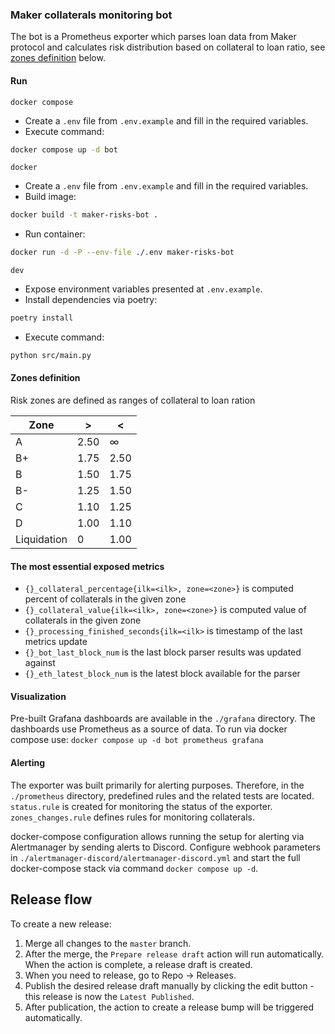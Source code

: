 ### Maker collaterals monitoring bot

The bot is a Prometheus exporter which parses loan data from Maker protocol and calculates risk distribution based on
collateral to loan ratio, see [zones definition](#zones-definition) below.

#### Run

`docker compose`

- Create a `.env` file from `.env.example` and fill in the required variables.
- Execute command:

```bash
docker compose up -d bot
```

`docker`

- Create a `.env` file from `.env.example` and fill in the required variables.
- Build image:

```bash
docker build -t maker-risks-bot .
```

- Run container:

```bash
docker run -d -P --env-file ./.env maker-risks-bot
```

`dev`

- Expose environment variables presented at `.env.example`.
- Install dependencies via poetry:

```bash
poetry install
```

- Execute command:

```bash
python src/main.py
```

#### Zones definition

Risk zones are defined as ranges of collateral to loan ration

| Zone        | >    | <    |
| ----------- | ---- | ---- |
| A           | 2.50 | ∞    |
| B+          | 1.75 | 2.50 |
| B           | 1.50 | 1.75 |
| B-          | 1.25 | 1.50 |
| C           | 1.10 | 1.25 |
| D           | 1.00 | 1.10 |
| Liquidation | 0    | 1.00 |

#### The most essential exposed metrics

- `{}_collateral_percentage{ilk=<ilk>, zone=<zone>}` is computed percent of collaterals in the given zone
- `{}_collateral_value{ilk=<ilk>, zone=<zone>}` is computed value of collaterals in the given zone
- `{}_processing_finished_seconds{ilk=<ilk>` is timestamp of the last metrics update
- `{}_bot_last_block_num` is the last block parser results was updated against
- `{}_eth_latest_block_num` is the latest block available for the parser

#### Visualization

Pre-built Grafana dashboards are available in the `./grafana` directory. The dashboards use Prometheus as a source of
data. To run via docker compose use: `docker compose up -d bot prometheus grafana`

#### Alerting

The exporter was built primarily for alerting purposes. Therefore, in the `./prometheus` directory, predefined rules and
the related tests are located. `status.rule` is created for monitoring the status of the exporter. `zones_changes.rule`
defines rules for monitoring collaterals.

docker-compose configuration allows running the setup for alerting via Alertmanager by sending alerts to Discord.
Configure webhook parameters in `./alertmanager-discord/alertmanager-discord.yml` and start the full docker-compose
stack via command `docker compose up -d`.

## Release flow

To create a new release:

1. Merge all changes to the `master` branch.
1. After the merge, the `Prepare release draft` action will run automatically. When the action is complete, a release
   draft is created.
1. When you need to release, go to Repo → Releases.
1. Publish the desired release draft manually by clicking the edit button - this release is now the `Latest Published`.
1. After publication, the action to create a release bump will be triggered automatically.
